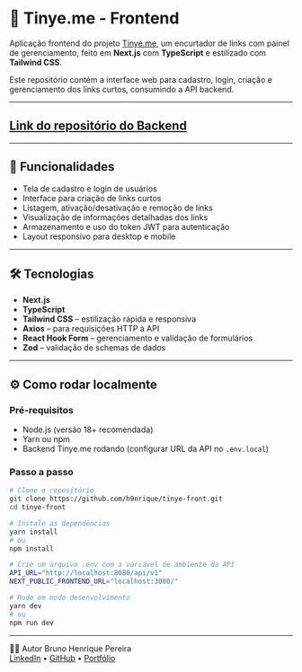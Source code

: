 # 🔗 Tinye.me - Frontend

Aplicação frontend do projeto [Tinye.me](https://tinye.me), um encurtador de links com painel de gerenciamento, feito em **Next.js** com **TypeScript** e estilizado com **Tailwind CSS**.

Este repositório contém a interface web para cadastro, login, criação e gerenciamento dos links curtos, consumindo a API backend.

---

## [Link do repositório do Backend](https://github.com/h9nrique/tinye-backend)

---

## 🚀 Funcionalidades

- Tela de cadastro e login de usuários
- Interface para criação de links curtos
- Listagem, ativação/desativação e remoção de links
- Visualização de informações detalhadas dos links
- Armazenamento e uso do token JWT para autenticação
- Layout responsivo para desktop e mobile

---

## 🛠️ Tecnologias

- **Next.js**
- **TypeScript**
- **Tailwind CSS** – estilização rápida e responsiva
- **Axios** – para requisições HTTP à API
- **React Hook Form** – gerenciamento e validação de formulários
- **Zod** – validação de schemas de dados

---

## ⚙️ Como rodar localmente

### Pré-requisitos

- Node.js (versão 18+ recomendada)
- Yarn ou npm
- Backend Tinye.me rodando (configurar URL da API no `.env.local`)

### Passo a passo

```bash
# Clone o repositório
git clone https://github.com/h9nrique/tinye-front.git
cd tinye-front

# Instale as dependências
yarn install
# ou
npm install

# Crie um arquivo .env com a variável de ambiente da API
API_URL="http://localhost:8080/api/v1"
NEXT_PUBLIC_FRONTEND_URL="localhost:3000/"

# Rode em modo desenvolvimento
yarn dev
# ou
npm run dev
```

---

👨‍💻 Autor
Bruno Henrique Pereira  
[LinkedIn](https://www.linkedin.com/in/h9nrique/) • [GitHub](https://github.com/h9nrique) • [Portfólio](https://h9nrique.com.br/pt-BR)
